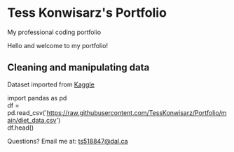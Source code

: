 # Tess Konwisarz's Portfolio

My professional coding portfolio

Hello and welcome to my portfolio!

## Cleaning and manipulating data
Dataset imported from [Kaggle](https://www.kaggle.com)

import pandas as pd  
df = pd.read_csv('https://raw.githubusercontent.com/TessKonwisarz/Portfolio/main/diet_data.csv')   
df.head()

Questions? Email me at:
[ts518847@dal.ca](mailto:ts518847@dal.ca)
